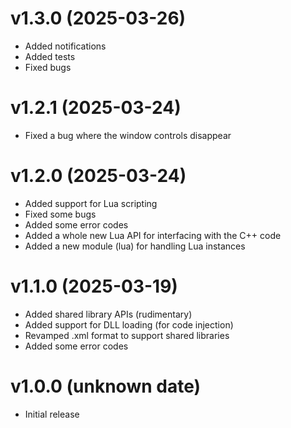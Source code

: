 # v1.3.0 (2025-03-26)
- Added notifications 
- Added tests
- Fixed bugs

# v1.2.1 (2025-03-24)
- Fixed a bug where the window controls disappear

# v1.2.0 (2025-03-24)
- Added support for Lua scripting
- Fixed some bugs
- Added some error codes
- Added a whole new Lua API for interfacing with the C++ code
- Added a new module (lua) for handling Lua instances

# v1.1.0 (2025-03-19)
- Added shared library APIs (rudimentary)
- Added support for DLL loading (for code injection)
- Revamped .xml format to support shared libraries
- Added some error codes

# v1.0.0 (unknown date)
- Initial release
